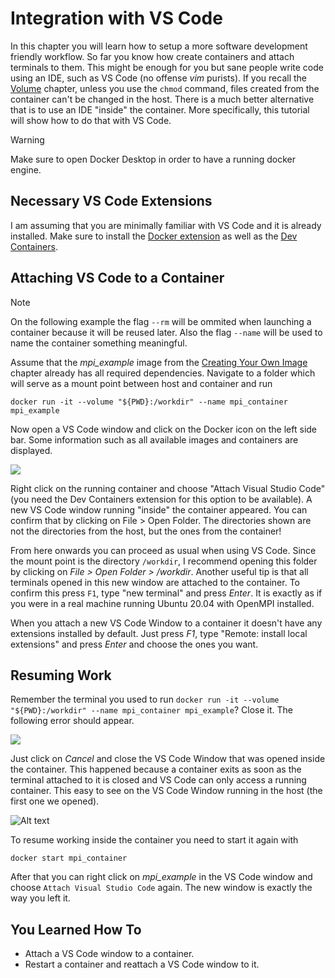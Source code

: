 # Integration with VS Code

In this chapter you will learn how to setup a more software development friendly workflow. So far you know how create containers and attach terminals to them. This might be enough for you but sane people write code using an IDE, such as VS Code (no offense *vim* purists). If you recall the [Volume](../3.%20Volumes/Volumes.md) chapter, unless you use the `chmod` command, files created from the container can't be changed in the host. There is a much better alternative that is to use an IDE "inside" the container. More specifically, this tutorial will show how to do that with VS Code.

> [!WARNING]
> Make sure to open Docker Desktop in order to have a running docker engine.


## Necessary VS Code Extensions

I am assuming that you are minimally familiar with VS Code and it is already installed. Make sure to install the [Docker extension](https://code.visualstudio.com/docs/containers/overview) as well as the [Dev Containers](https://marketplace.visualstudio.com/items?itemName=ms-vscode-remote.remote-containers).

## Attaching VS Code to a Container

> [!NOTE]
> On the following example the flag `--rm` will be ommited when launching a container because it will be reused later. Also the flag `--name` will be used to name the container something meaningful.

Assume that the *mpi_example* image from the [Creating Your Own Image](../7.%20Creating%20Your%20Own%20Image/Creating%20Your%20Own%20Image.md) chapter already has all required dependencies. Navigate to a folder which will serve as a mount point between host and container and run

```docker run -it --volume "${PWD}:/workdir" --name mpi_container mpi_example```

Now open a VS Code window and click on the Docker icon on the left side bar. Some information such as all available images and containers are displayed.

![](vscode_docker.png)

Right click on the running container and choose "Attach Visual Studio Code" (you need the Dev Containers extension for this option to be available). A new VS Code window running "inside" the container appeared. You can confirm that by clicking on File > Open Folder. The directories shown are not the directories from the host, but the ones from the container!

From here onwards you can proceed as usual when using VS Code. Since the mount point is the directory `/workdir`, I recommend opening this folder by clicking on *File > Open Folder > /workdir*. Another useful tip is that all terminals opened in this new window are attached to the container. To confirm this press `F1`, type "new terminal" and press *Enter*. It is exactly as if you were in a real machine running Ubuntu 20.04 with OpenMPI installed.

When you attach a new VS Code Window to a container it doesn't have any extensions installed by default. Just press *F1*, type "Remote: install local extensions" and press *Enter* and choose the ones you want.

## Resuming Work

Remember the terminal you used to run `docker run -it --volume "${PWD}:/workdir" --name mpi_container mpi_example`? Close it. The following error should appear.

![](vscode_error.png)

Just click on *Cancel* and close the VS Code Window that was opened inside the container. This happened because a container exits as soon as the terminal attached to it is closed and VS Code can only access a running container. This easy to see on the VS Code Window running in the host (the first one we opened).

![Alt text](vscode_docker_stopped.png)


To resume working inside the container you need to start it again with

```docker start mpi_container```

After that you can right click on *mpi_example* in the VS Code window and choose `Attach Visual Studio Code` again. The new window is exactly the way you left it.

## You Learned How To
- Attach a VS Code window to a container.
- Restart a container and reattach a VS Code window to it.